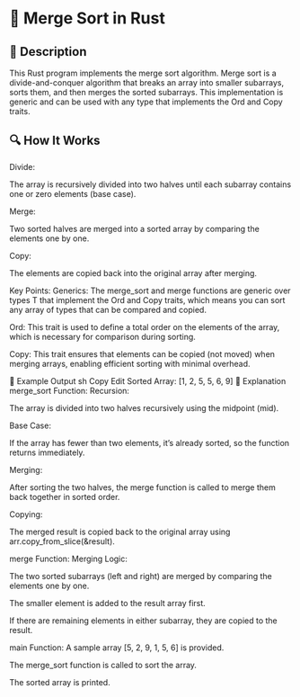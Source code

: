 # 📌 Merge Sort in Rust

## 🚀 Description
This Rust program implements the merge sort algorithm. 
Merge sort is a divide-and-conquer algorithm that breaks an array into smaller subarrays, sorts them, and then merges the sorted subarrays. 
This implementation is generic and can be used with any type that implements the Ord and Copy traits.

## 🔍 How It Works
Divide:

The array is recursively divided into two halves until each subarray contains one or zero elements (base case).

Merge:

Two sorted halves are merged into a sorted array by comparing the elements one by one.

Copy:

The elements are copied back into the original array after merging.

Key Points:
Generics: The merge_sort and merge functions are generic over types T that implement the Ord and Copy traits, which means you can sort any array of types that can be compared and copied.

Ord: This trait is used to define a total order on the elements of the array, which is necessary for comparison during sorting.

Copy: This trait ensures that elements can be copied (not moved) when merging arrays, enabling efficient sorting with minimal overhead.

🎯 Example Output
sh
Copy
Edit
Sorted Array: [1, 2, 5, 5, 6, 9]
📂 Explanation
merge_sort Function:
Recursion:

The array is divided into two halves recursively using the midpoint (mid).

Base Case:

If the array has fewer than two elements, it’s already sorted, so the function returns immediately.

Merging:

After sorting the two halves, the merge function is called to merge them back together in sorted order.

Copying:

The merged result is copied back to the original array using arr.copy_from_slice(&result).

merge Function:
Merging Logic:

The two sorted subarrays (left and right) are merged by comparing the elements one by one.

The smaller element is added to the result array first.

If there are remaining elements in either subarray, they are copied to the result.

main Function:
A sample array [5, 2, 9, 1, 5, 6] is provided.

The merge_sort function is called to sort the array.

The sorted array is printed.
